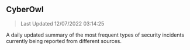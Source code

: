 ## CyberOwl 
> Last Updated 12/07/2022 03:14:25 


A daily updated summary of the most frequent types of security incidents currently being reported from different sources.

